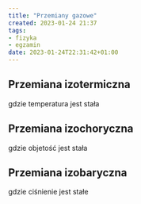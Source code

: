 ```yaml
---
title: "Przemiany gazowe"
created: 2023-01-24 21:37
tags:
- fizyka
- egzamin
date: 2023-01-24T22:31:42+01:00
---
```


## Przemiana izotermiczna

gdzie temperatura jest stała 

## Przemiana izochoryczna 

gdzie objetość jest stała 

## Przemiana izobaryczna

gdzie ciśnienie jest stałe